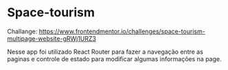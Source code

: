 # Space-tourism

Challange: https://www.frontendmentor.io/challenges/space-tourism-multipage-website-gRWj1URZ3

Nesse app foi utilizado React Router para fazer a navegação entre as paginas e controle de estado para modificar algumas informações na page.
